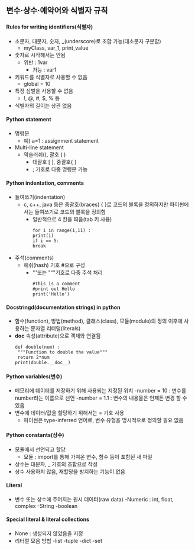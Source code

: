 <h2 id="변수·상수·예약어와-식별자-규칙">변수·상수·예약어와 식별자 규칙</h2>
<h4 id="rules-for-writing-identifiers식별자">Rules for writing identifiers(식별자)</h4>
<ul>
<li>소문자, 대문자, 숫자, _(underscore)로 조합 가능(대소문자 구분함)<ul>
<li>myClass, var_1, print_value</li>
</ul>
</li>
<li>숫자로 시작해서는 안됨<ul>
<li>위반 : 1var<ul>
<li>가능 : var1</li>
</ul>
</li>
</ul>
</li>
<li>키워드를 식별자로 사용할 수 없음<ul>
<li>global = 10</li>
</ul>
</li>
<li>특정 심벌을 사용할 수 없음<ul>
<li>!, @, #, $, % 등</li>
</ul>
</li>
<li>식별자의 길이는 상관 없음</li>
</ul>
<h4 id="python-statement">Python statement</h4>
<ul>
<li>명령문<ul>
<li>예) a=1 : assignment statement</li>
</ul>
</li>
<li>Multi-line statement<ul>
<li>역슬러쉬(), 괄호 ( )<ul>
<li>대괄호 [ ], 중괄호{ }</li>
<li>; 기호로 다중 명령문 가능</li>
</ul>
</li>
</ul>
</li>
</ul>
<h4 id="python-indentation-comments">Python indentation, comments</h4>
<ul>
<li>들여쓰기(indentation)<ul>
<li>c, c++, java 등은 중괄호(braces) { }로 코드의 블록을 정의하지만 파이썬에서는 들여쓰기로 코드의 블록을 정의함<ul>
<li>일반적으로 4 칸을 띄움(tab 키 사용)<pre><code>for i in range(1,11) :    
print(i)
if i == 5:
break</code></pre></li>
</ul>
</li>
</ul>
</li>
<li>주석(comments)<ul>
<li>해쉬(hash) 기호 #으로 구성<ul>
<li>'''또는 &quot;&quot;&quot;기호로 다중 주석 처리<pre><code>#This is a comment
#print out Hello
print('Hello')</code></pre></li>
</ul>
</li>
</ul>
</li>
</ul>
<h4 id="docstringddocumentation-strings-in-python">Docstringd(documentation strings) in python</h4>
<ul>
<li>함수(function), 방법(method), 클래스(class), 모듈(module)의 정의 이후에 사용하는 문자열 리터럴(literals)</li>
<li><strong>doc</strong> 속성(attribute)으로 객체와 연결됨<pre><code>def double(num) :
 &quot;&quot;&quot;Function to double the value&quot;&quot;&quot;
 return 2*num
print(double.__doc__)</code></pre></li>
</ul>
<h4 id="python-variables변수">Python variables(변수)</h4>
<ul>
<li>메모리에 데이터를 저장하기 위해 사용되는 지정된 위치
  -number = 10 : 변수를 number라는 이름으로 선언
 -number = 1.1 : 변수의 내용물은 언제든 변경 할 수 있음</li>
<li>변수에 데이터/값을 할당하기 위해서는 = 기호 사용<ul>
<li>파이썬은 type-inferred 언어로, 변수 유형을 명시적으로 정의할 필요 없음</li>
</ul>
</li>
</ul>
<h4 id="python-constants상수">Python constants(상수)</h4>
<ul>
<li>모듈에서 선언되고 할당<ul>
<li>모듈 : import를 통해 가져온 변수, 함수 등이 포함된 새 파일</li>
</ul>
</li>
<li>상수는 대문자, _ 기호의 조합으로 작성</li>
<li>상수 사용하지 않음, 재할당을 방지하는 기능이 없음</li>
</ul>
<h4 id="literal">Literal</h4>
<ul>
<li>변수 또는 상수에 주어지는 원시 데이터(raw data)
  -Numeric : int, float, complex
 -String
 -boolean</li>
</ul>
<h4 id="special-literal--literal-collections">Special literal &amp; literal collections</h4>
<ul>
<li>None : 생성되지 않았음을 지정</li>
<li>리터럴 모음 방법
  -list
 -tuple
 -dict
 -set</li>
</ul>